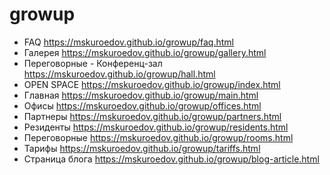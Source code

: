 # growup
*  FAQ
https://mskuroedov.github.io/growup/faq.html
*  Галерея
https://mskuroedov.github.io/growup/gallery.html
*  Переговорные - Конференц-зал
https://mskuroedov.github.io/growup/hall.html
*  OPEN SPACE
https://mskuroedov.github.io/growup/index.html
*  Главная
https://mskuroedov.github.io/growup/main.html
*  Офисы
https://mskuroedov.github.io/growup/offices.html
*  Партнеры
https://mskuroedov.github.io/growup/partners.html
*  Резиденты
https://mskuroedov.github.io/growup/residents.html
*  Переговорные
https://mskuroedov.github.io/growup/rooms.html
*  Тарифы
https://mskuroedov.github.io/growup/tariffs.html
*  Страница блога
https://mskuroedov.github.io/growup/blog-article.html